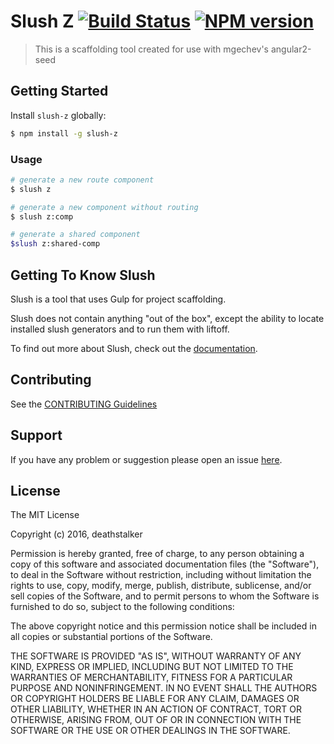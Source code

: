 # Slush Z [![Build Status](https://secure.travis-ci.org/ruggedy/slush-z.png?branch=master)](https://travis-ci.org/ruggedy/slush-z) [![NPM version](https://badge-me.herokuapp.com/api/npm/slush-z.png)](http://badges.enytc.com/for/npm/slush-z)

> This is a scaffolding tool created for use with mgechev's angular2-seed


## Getting Started

Install `slush-z` globally:

```bash
$ npm install -g slush-z
```

### Usage
```bash
# generate a new route component
$ slush z

# generate a new component without routing
$ slush z:comp

# generate a shared component 
$slush z:shared-comp

```

## Getting To Know Slush

Slush is a tool that uses Gulp for project scaffolding.

Slush does not contain anything "out of the box", except the ability to locate installed slush generators and to run them with liftoff.

To find out more about Slush, check out the [documentation](https://github.com/slushjs/slush).

## Contributing

See the [CONTRIBUTING Guidelines](https://github.com/ruggedy/slush-angular2-component/blob/master/CONTRIBUTING.md)

## Support
If you have any problem or suggestion please open an issue [here](https://github.com/ruggedy/slush-angular2-component/issues).

## License 

The MIT License

Copyright (c) 2016, deathstalker

Permission is hereby granted, free of charge, to any person
obtaining a copy of this software and associated documentation
files (the "Software"), to deal in the Software without
restriction, including without limitation the rights to use,
copy, modify, merge, publish, distribute, sublicense, and/or sell
copies of the Software, and to permit persons to whom the
Software is furnished to do so, subject to the following
conditions:

The above copyright notice and this permission notice shall be
included in all copies or substantial portions of the Software.

THE SOFTWARE IS PROVIDED "AS IS", WITHOUT WARRANTY OF ANY KIND,
EXPRESS OR IMPLIED, INCLUDING BUT NOT LIMITED TO THE WARRANTIES
OF MERCHANTABILITY, FITNESS FOR A PARTICULAR PURPOSE AND
NONINFRINGEMENT. IN NO EVENT SHALL THE AUTHORS OR COPYRIGHT
HOLDERS BE LIABLE FOR ANY CLAIM, DAMAGES OR OTHER LIABILITY,
WHETHER IN AN ACTION OF CONTRACT, TORT OR OTHERWISE, ARISING
FROM, OUT OF OR IN CONNECTION WITH THE SOFTWARE OR THE USE OR
OTHER DEALINGS IN THE SOFTWARE.

